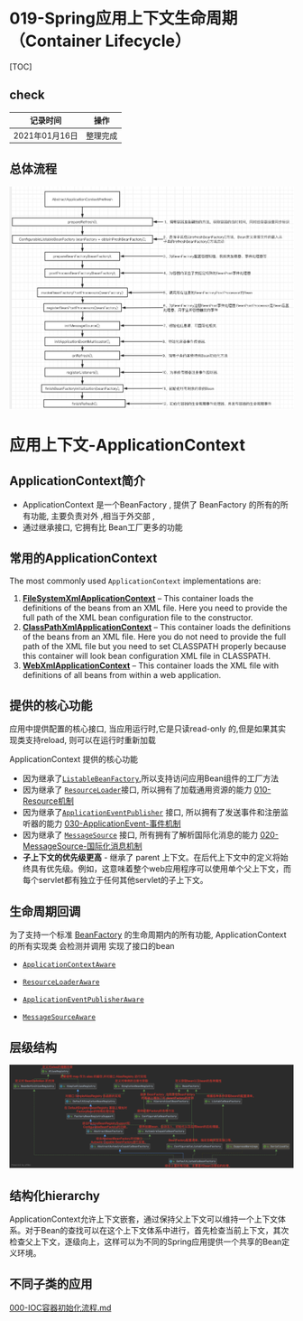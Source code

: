 # 019-Spring应用上下文生命周期（Container Lifecycle）

[TOC]

## check

| 记录时间       | 操作     |
| -------------- | -------- |
| 2021年01月16日 | 整理完成 |



## 总体流程

![image-20201007151953236](../../assets/image-20201007151953236.png)

# 应用上下文-ApplicationContext

## ApplicationContext简介

- ApplicationContext 是一个BeanFactory , 提供了 BeanFactory 的所有的所有功能, 主要负责对外 ,相当于外交部 ,
- 通过继承接口, 它拥有比 Bean工厂更多的功能

## 常用的ApplicationContext

The most commonly used `ApplicationContext` implementations are:

1. **[FileSystemXmlApplicationContext](https://docs.spring.io/spring-framework/docs/current/javadoc-api/org/springframework/context/support/FileSystemXmlApplicationContext.html)** – This container loads the definitions of the beans from an XML file. Here you need to provide the full path of the XML bean configuration file to the constructor.
2. **[ClassPathXmlApplicationContext](https://docs.spring.io/spring-framework/docs/current/javadoc-api/org/springframework/context/support/ClassPathXmlApplicationContext.html)** – This container loads the definitions of the beans from an XML file. Here you do not need to provide the full path of the XML file but you need to set CLASSPATH properly because this container will look bean configuration XML file in CLASSPATH.
3. **[WebXmlApplicationContext](https://docs.spring.io/spring-framework/docs/current/javadoc-api/org/springframework/web/context/support/XmlWebApplicationContext.html)** – This container loads the XML file with definitions of all beans from within a web application.

## 提供的核心功能

应用中提供配置的核心接口, 当应用运行时,它是只读read-only 的,但是如果其实现类支持reload, 则可以在运行时重新加载

ApplicationContext 提供的核心功能

- 因为继承了[`ListableBeanFactory`](https://docs.spring.io/spring/docs/current/javadoc-api/org/springframework/beans/factory/ListableBeanFactory.html),所以支持访问应用Bean组件的工厂方法
- 因为继承了 [`ResourceLoader`](https://docs.spring.io/spring/docs/current/javadoc-api/org/springframework/core/io/ResourceLoader.html)接口, 所以拥有了加载通用资源的能力  [010-Resource机制](../090-Spring机制/010-Resource机制) 
- 因为继承了[`ApplicationEventPublisher`](https://docs.spring.io/spring/docs/current/javadoc-api/org/springframework/context/ApplicationEventPublisher.html)  接口, 所以拥有了发送事件和注册监听器的能力  [030-ApplicationEvent-事件机制](../090-Spring机制/030-ApplicationEvent-事件机制) 
- 因为继承了 [`MessageSource`](https://docs.spring.io/spring/docs/current/javadoc-api/org/springframework/context/MessageSource.html) 接口, 所有拥有了解析国际化消息的能力  [020-MessageSource-国际化消息机制](../090-Spring机制/020-MessageSource-国际化消息机制) 
- **子上下文的优先级更高** - 继承了 parent 上下文。在后代上下文中的定义将始终具有优先级。例如，这意味着整个web应用程序可以使用单个父上下文，而每个servlet都有独立于任何其他servlet的子上下文。

## 生命周期回调

为了支持一个标准 [BeanFactory](010-BeanFactory.md) 的生命周期内的所有功能, ApplicationContext 的所有实现类 会检测并调用 实现了接口的bean

-  [`ApplicationContextAware`](https://docs.spring.io/spring/docs/current/javadoc-api/org/springframework/context/ApplicationContextAware.html) 

-  [`ResourceLoaderAware`](https://docs.spring.io/spring/docs/current/javadoc-api/org/springframework/context/ResourceLoaderAware.html)
-  [`ApplicationEventPublisherAware`](https://docs.spring.io/spring/docs/current/javadoc-api/org/springframework/context/ApplicationEventPublisherAware.html) 
-  [`MessageSourceAware`](https://docs.spring.io/spring/docs/current/javadoc-api/org/springframework/context/MessageSourceAware.html) 

## 层级结构

![image-20200919224648982](../../assets/image-20200919224648982.png)

## 结构化hierarchy

ApplicationContext允许上下文嵌套，通过保持父上下文可以维持一个上下文体系。对于Bean的查找可以在这个上下文体系中进行，首先检查当前上下文，其次检查父上下文，逐级向上，这样可以为不同的Spring应用提供一个共享的Bean定义环境。

## 不同子类的应用

 [000-IOC容器初始化流程.md](../../020-Spring容器初始化流程/000-IOC容器初始化流程.md) 

